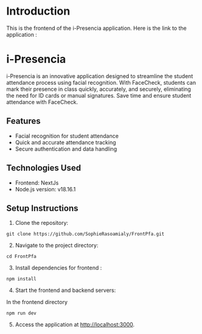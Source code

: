 # Introduction
This is the frontend of the i-Presencia application. Here is the link to the application :

# i-Presencia
i-Presencia is an innovative application designed to streamline the student attendance process using facial recognition. With FaceCheck, students can mark their presence in class quickly, accurately, and securely, eliminating the need for ID cards or manual signatures. Save time and ensure student attendance with FaceCheck.

## Features

- Facial recognition for student attendance
- Quick and accurate attendance tracking
- Secure authentication and data handling

## Technologies Used

- Frontend: NextJs
- Node.js version: v18.16.1

## Setup Instructions

1. Clone the repository:
```
git clone https://github.com/SophieRasoamialy/FrontPfa.git
```

2. Navigate to the project directory:
```
cd FrontPfa
```

3. Install dependencies for frontend :
```
npm install
```

4. Start the frontend and backend servers:

In the frontend directory
```
npm run dev
```

5. Access the application at [http://localhost:3000](http://localhost:3000).

